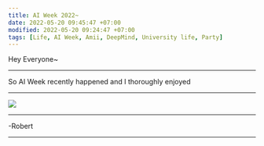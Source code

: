 ```yaml
---
title: AI Week 2022~
date: 2022-05-20 09:45:47 +07:00
modified: 2022-05-20 09:24:47 +07:00
tags: [Life, AI Week, Amii, DeepMind, University life, Party]
---
```

Hey Everyone~
<hr>
So AI Week recently happened and I thoroughly enjoyed 
<hr>

<img src = "https://www.amii.ca/media/images/AmiiWeek.2e16d0ba.fill-1370x800.png">

<hr>
-Robert
<hr> 

<div id="wpac-comment"></div>
<script type="text/javascript">
wpac_init = window.wpac_init || [];
wpac_init.push({widget: 'Comment', id: 26271});
(function() {
    if ('WIDGETPACK_LOADED' in window) return;
    WIDGETPACK_LOADED = true;
    var mc = document.createElement('script');
    mc.type = 'text/javascript';
    mc.async = true;
    mc.src = 'https://embed.widgetpack.com/widget.js';
    var s = document.getElementsByTagName('script')[0]; s.parentNode.insertBefore(mc, s.nextSibling);
})();
</script>
